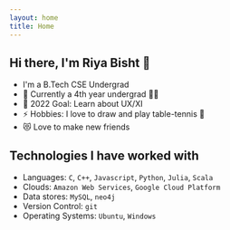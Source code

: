 ```yaml
---
layout: home
title: Home
---
```


## Hi there, I'm Riya Bisht 👋 

- I'm a B.Tech CSE Undergrad
- 🌱 Currently a 4th year undergrad 👩‍🎓
- 🥅 2022 Goal: Learn about UX/XI
- ⚡ Hobbies: I love to draw and play table-tennis 🏓
- 😻 Love to make new friends

## Technologies I have worked with

- Languages: `C`, `C++`, `Javascript`, `Python`, `Julia`, `Scala`
- Clouds: `Amazon Web Services`, `Google Cloud Platform`
- Data stores: `MySQL`, `neo4j`
- Version Control: `git`
- Operating Systems: `Ubuntu`, `Windows`